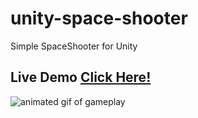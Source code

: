 # unity-space-shooter
Simple SpaceShooter for Unity

## Live Demo [Click Here!](http://www.nicodaunt.com/space-shooter)

![animated gif of gameplay](https://i.imgur.com/Xi6NEwJ.gif "Space Shooter")

